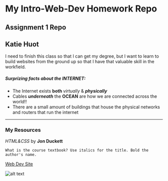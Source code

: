 # My Intro-Web-Dev Homework Repo
## Assignment 1 Repo
## Katie Huot

I need to finish this class so that I can get my degree, but I want to learn to build websites from the ground up so that I have that valuable skill in the workfield.

##### Surprizing facts about the INTERNET:
- The Internet exists **both** *virtually* & **_physically_**
- Cables **_underneath_** the **OCEAN** are how we are connected across the world!!
- There are a small amount of buildings that house the physical networks and routers that run the internet

***

### My Resources
*HTML&CSS* by **Jon Duckett**
```
What is the course textbook? Use italics for the title. Bold the author's name.
```
[Web Dev Site](https://media-ed-online.github.io/intro-web-dev/)

![alt text](http://bit.ly/2DIVG46)
